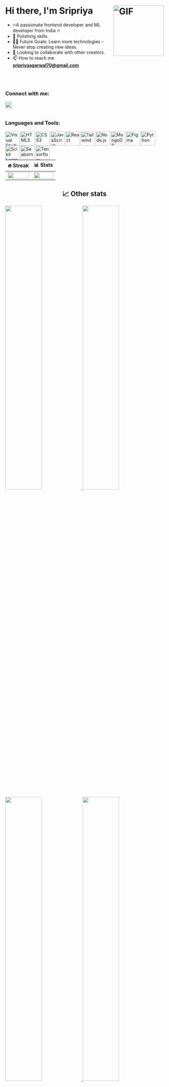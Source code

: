 # Hi there, I'm Sripriya <img align="right" alt="GIF" height="160px" src="https://mir-s3-cdn-cf.behance.net/project_modules/disp/601014116770475.6068beff4640a.gif" />

- 🔥A passionate frontend developer and ML developer from India 🔥
- 🌱 Polishing skills.
- 💪🏼 Future Goals: Learn more technologies - Never stop creating new ideas.
- 👯 Looking to collaborate with other creators.
- 📫 How to reach me **sripriyaagarwal70@gmail.com**


<br />
<br />

<!--<div align="center">
  <img src="https://visitor-badge.laobi.icu/badge?page_id=dhananjay6561.dhananjay6561&"  />
</div> -->


### Connect with me:

[<img align="left" alt="Profile | LinkedIn" width="22px" src="https://www.svgrepo.com/show/70809/linkedin.svg" />](https://www.linkedin.com/in/sripriya-agarwal-483475261/)


<br />
<br />

### Languages and Tools:

[<img align="left" alt="Visual Studio Code" width="45px" src="https://www.svgrepo.com/show/354522/visual-studio-code.svg" />](#)
[<img align="left" alt="HTML5" width="45px" src="https://www.vectorlogo.zone/logos/w3_html5/w3_html5-icon.svg" />](#)
[<img align="left" alt="CSS3" width="45px" src="https://www.vectorlogo.zone/logos/w3_css/w3_css-icon.svg" />](#)
[<img align="left" alt="JavaScript" width="45px" src="https://www.svgrepo.com/show/353925/javascript.svg" />](#)
[<img align="left" alt="React" width="45px" src="https://www.vectorlogo.zone/logos/reactjs/reactjs-icon.svg" />](#)
[<img align="left" alt="Tailwind" width="45px" src="https://upload.wikimedia.org/wikipedia/commons/d/d5/Tailwind_CSS_Logo.svg" />](#)
[<img align="left" alt="Node.js" width="45px" src="https://www.svgrepo.com/show/378837/node.svg" />](#)
[<img align="left" alt="MongoDB" width="45px" src="https://www.vectorlogo.zone/logos/mongodb/mongodb-icon.svg" />](#)
[<img align="left" alt="Figma" width="45px" src="https://www.vectorlogo.zone/logos/figma/figma-icon.svg" />](#)
[<img align="left" alt="Python" width="45px" src="https://www.vectorlogo.zone/logos/python/python-icon.svg" />](#)
[<img align="left" alt="Scikit Learn" width="45px" src="https://upload.wikimedia.org/wikipedia/commons/0/05/Scikit_learn_logo_small.svg" />](#)
[<img align="left" alt=" Seaborn" width="45px" src="https://seaborn.pydata.org/_images/logo-mark-lightbg.svg" />](#)
[<img align="left" alt=" Tensorflow" width="45px" src="https://www.vectorlogo.zone/logos/tensorflow/tensorflow-icon.svg" />](#)



<br />
<br />
<br />

| 🔥 Streak | 📊 Stats |
| --- | --- |
| <img src="https://github-readme-streak-stats.herokuapp.com?user=dhananjay6561&theme=nightowl&hide_border=true" width="100%"> | <img src="https://github-readme-stats.vercel.app/api?username=sripriyaagarwal16&count_private=trueshow_icons=true&title_color=7A7ADB&icon_color=2234AE&text_color=D3D3D3&bg_color=0,000000,130F40&hide_border=true&rank_icon=github&show_icons=true" width="100%"> |

<h2 align="center">📈 Other stats</h2>


<a href="https://quine.sh?utm_source=widgets&utm_campaign=sripriyaagarwal16" target="_blank">
  <img src="https://stats.quine.sh/sripriyaagarwal16/github?theme=dark" width="48%"> 
</a>
<a href="https://quine.sh?utm_source=widgets&utm_campaign=sripriyaagarwal16" target="_blank">
  <img src="https://stats.quine.sh/sripriyaagarwal16/dependencies?theme=dark" width="48%"> 
</a>

<a href="https://quine.sh?utm_source=widgets&utm_campaign=sripriyaagarwal16" target="_blank">
  <img src="https://stats.quine.sh/sripriyaagarwal16/topics-over-time?theme=dark" width="48%">
</a>
<a href="https://quine.sh?utm_source=widgets&utm_campaign=sripriyaagarwal16" target="_blank">
  <img src="https://stats.quine.sh/sripriyaagarwal16/languages-over-time?theme=dark" width="48%">
</a>

<p align="left"> <a href="https://github.com/ryo-ma/github-profile-trophy"><img src="https://github-profile-trophy.vercel.app/?username=sripriyaagarwal16&theme=darkhub" alt="sripriyaagarwal16" /></a> </p>



![Visitor Count](https://profile-counter.glitch.me/sripriyaagarwal16/count.svg)
<img align="right" src="https://visitor-badge.laobi.icu/badge?page_id=sripriyaagarwal16.sripriyaagarwal16" />

<p><img align="left" src="https://github-readme-stats.vercel.app/api/top-langs?username=sripriyaagarwal16&show_icons=true&locale=en&layout=compact" alt="sripriyaagarwal16" /></p>

<p>&nbsp;<img align="center" src="https://github-readme-stats.vercel.app/api?username=sripriyaagarwal16&show_icons=true&locale=en" alt="sripriyaagarwal16" /></p>

<p><img align="center" src="https://github-readme-streak-stats.herokuapp.com/?user=sripriyaagarwal16&" alt="sripriyaagarwal16" /></p>
